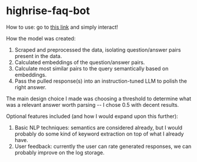 # highrise-faq-bot

How to use: go to [this link]() and simply interact!

How the model was created:
1. Scraped and preprocessed the data, isolating question/answer pairs present in the data.
2. Calculated embeddings of the question/answer pairs. 
3. Calculate most similar pairs to the query semantically based on embeddings.
4. Pass the pulled response(s) into an instruction-tuned LLM to polish the right answer.

The main design choice I made was choosing a threshold to determine what was a relevant answer worth parsing -- I chose 0.5 with decent results. 

Optional features included (and how I would expand upon this further):
1. Basic NLP techniques: semantics are considered already, but I would probably do some kind of keyword extraction on top of what I already have.
2. User feedback: currently the user can rate generated responses, we can probably improve on the log storage.